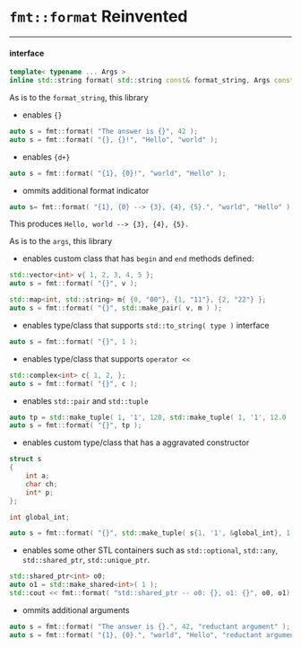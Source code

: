 # `fmt::format` Reinvented
------

#### interface


```cpp
template< typename ... Args >
inline std::string format( std::string const& format_string, Args const& ... args );
```

As is to the `format_string`, this library

+ enables `{}`

```cpp
auto s = fmt::format( "The answer is {}", 42 );
auto s = fmt::format( "{}, {}!", "Hello", "world" );
```

+ enables `{d+}`

```cpp
auto s = fmt::format( "{1}, {0}!", "world", "Hello" );
```

+ ommits additional format indicator

```cpp
auto s= fmt::format( "{1}, {0} --> {3}, {4}, {5}.", "world", "Hello" );
```

This produces `Hello, world --> {3}, {4}, {5}.`

As is to the `args`, this library

+ enables custom class that has `begin` and `end` methods defined:

```cpp
std::vector<int> v{ 1, 2, 3, 4, 5 };
auto s = fmt::format( "{}", v );

std::map<int, std::string> m{ {0, "00"}, {1, "11"}, {2, "22"} };
auto s = fmt::format( "{}", std::make_pair( v, m ) );
```

+ enables type/class that supports `std::to_string( type )` interface

```cpp
auto s = fmt::format( "{}", 1 );
```

+ enables type/class that supports `operator <<`

```cpp
std::complex<int> c{ 1, 2, };
auto s = fmt::format( "{}", c );
```

+ enables `std::pair` and `std::tuple`

```cpp
auto tp = std::make_tuple( 1, '1', 120, std::make_tuple( 1, '1', 12.0 ) );
auto s = fmt::format( "{}", tp );
```

+ enables custom type/class that has a aggravated constructor

```cpp
struct s
{
    int a;
    char ch;
    int* p;
};

int global_int;

auto s = fmt::format( "{}", std::make_tuple( s{1, '1', &global_int}, 1, s{2, '2', nullptr} ) );
```

+ enables some other STL containers such as `std::optional`, `std::any`, `std::shared_ptr`, `std::unique_ptr`.

```cpp
std::shared_ptr<int> o0;
auto o1 = std::make_shared<int>( 1 );
std::cout << fmt::format( "std::shared_ptr -- o0: {}, o1: {}", o0, o1) << std::endl;
```

+ ommits additional arguments

```cpp
auto s = fmt::format( "The answer is {}.", 42, "reductant argument" );
auto s = fmt::format( "{1}, {0}.", "world", "Hello", "reductant argument" );
```

